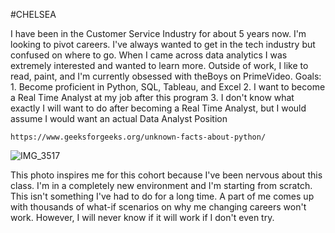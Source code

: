 #CHELSEA
 

 I have been in the Customer Service Industry for about 5 years now. I'm looking to pivot careers. I've always wanted to get in the tech industry but confused on where to go. When I came across data analytics I was extremely interested and wanted to learn more. Outside of work, I like to read, paint, and I'm currently obsessed with theBoys on PrimeVideo. 
  Goals:
    1. Become proficient in Python, SQL, Tableau, and Excel
    2. I want to become a Real Time Analyst at my job after this program
    3. I don't know what exactly I will want to do after becoming a Real Time Analyst, but I would assume I would want an actual Data Analyst Position
   
    https://www.geeksforgeeks.org/unknown-facts-about-python/

![IMG_3517](https://github.com/chelseajordan884/Homework/assets/139940287/4205e773-cc51-44c3-8c7f-67bebf0535e1)

This photo inspires me for this cohort because I've been nervous about this class. I'm in a completely new environment and I'm starting from scratch. This isn't something I've had to do for a long time. A part of me comes up with thousands of what-if scenarios on why me changing careers won't work. However, I will never know if it will work if I don't even try. 
